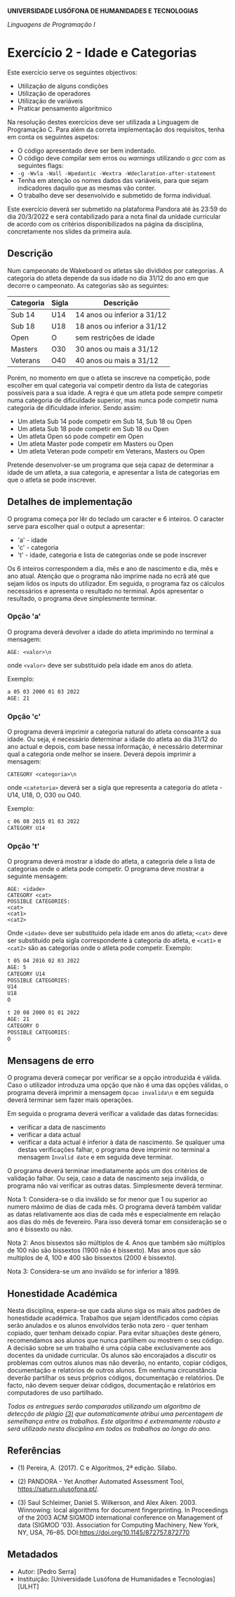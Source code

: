 **UNIVERSIDADE LUSÓFONA DE HUMANIDADES E TECNOLOGIAS**

*Linguagens de Programação I*

# Exercício 2 - Idade e Categorias

Este exercício serve os seguintes objectivos:
- Utilização de alguns condições
- Utilização de operadores
- Utilização de variáveis
- Praticar pensamento algoritmico

Na resolução destes exercícios deve ser utilizada a Linguagem de Programação C. Para além da correta implementação dos requisitos, tenha em conta os seguintes aspetos:
- O código apresentado deve ser bem indentado. 
- O código deve compilar sem erros ou *warnings* utilizando o *gcc* com as seguintes flags:
- `-g -Wvla -Wall -Wpedantic -Wextra -Wdeclaration-after-statement`
- Tenha em atenção os nomes dados das variáveis, para que sejam indicadores daquilo que as mesmas vão conter.
- O trabalho deve ser desenvolvido e submetido de forma individual.

Este exercício deverá ser submetido na plataforma Pandora até às 23:59 do dia 20/3/2022 e será contabilizado para a nota final da unidade curricular de acordo com os critérios disponibilizados na página da disciplina, concretamente nos slides da primeira aula.

## Descrição

Num campeonato de Wakeboard os atletas são divididos por categorias. A categoria do atleta depende da sua idade no dia 31/12 do ano em que decorre o campeonato. As categorias são as seguintes:

| Categoria | Sigla | Descrição                   |
|-----------|-------|-----------------------------|
| Sub 14    | U14   | 14 anos ou inferior a 31/12 |
| Sub 18    | U18   | 18 anos ou inferior a 31/12 |
| Open      | O     | sem restrições de idade     |
| Masters   | O30   | 30 anos ou mais a 31/12     |
| Veterans  | O40   | 40 anos ou mais a 31/12     |

Porém, no momento em que o atleta se inscreve na competição, pode escolher em qual categoria vai competir dentro da lista de categorias possíveis para a sua idade. A regra é que um atleta pode sempre competir numa categoria de dificuldade superior, mas nunca pode competir numa categoria de dificuldade inferior. Sendo assim:
- Um atleta Sub 14 pode competir em Sub 14, Sub 18 ou Open
- Um atleta Sub 18 pode competir em Sub 18 ou Open
- Um atleta Open só pode competir em Open
- Um atleta Master pode competir em Masters ou Open
- Um atleta Veteran pode competir em Veterans, Masters ou Open

Pretende desenvolver-se um programa que seja capaz de determinar a idade de um atleta, a sua categoria, e apresentar a lista de categorias em que o atleta se pode inscrever.

## Detalhes de implementação

O programa começa por lêr do teclado um caracter e 6 inteiros. O caracter serve para escolher qual o output a apresentar:
- 'a' - idade
- 'c' - categoria
- 't' - idade, categoria e lista de categorias onde se pode inscrever

Os 6 inteiros correspondem a dia, mês e ano de nascimento e dia, mês e ano atual. Atenção que o programa não imprime nada no ecrã até que sejam lidos os inputs do utilizador. Em seguida, o programa faz os cálculos necessários e apresenta o resultado no terminal. Após apresentar o resultado, o programa deve simplesmente terminar.

### Opção 'a'
O programa deverá devolver a idade do atleta imprimindo no terminal a mensagem:

```AGE: <valor>\n```

onde `<valor>` deve ser substituido pela idade em anos do atleta.

Exemplo:
```bash
a 05 03 2000 01 03 2022
AGE: 21
```

### Opção 'c'
O programa deverá imprimir a categoria natural do atleta consoante a sua idade. Ou seja, é necessário determinar a idade do atleta ao dia 31/12 do ano actual e depois, com base nessa informação, é necessário determinar qual a categoria onde melhor se insere. Deverá depois imprimir a mensagem:

```CATEGORY <categoria>\n```

onde `<catetoria>` deverá ser a sigla que representa a categoria do atleta - U14, U18, O, O30 ou O40.

Exemplo:
```bash
c 06 08 2015 01 03 2022
CATEGORY U14
```

### Opção 't'


O programa deverá mostrar a idade do atleta, a categoria dele a lista de categorias onde o atleta pode competir. O programa deve mostrar a seguinte mensagem:

```
AGE: <idade>
CATEGORY <cat>
POSSIBLE CATEGORIES:
<cat>
<cat1>
<cat2>
```
Onde `<idade>` deve ser substituido pela idade em anos do atleta; `<cat>` deve ser substituido pela sigla correspondente à categoria do atleta, e `<cat1>` e `<cat2>` são as categorias onde o atleta pode competir. Exemplo:

```bash
t 05 04 2016 02 03 2022
AGE: 5
CATEGORY U14
POSSIBLE CATEGORIES:
U14
U18
O
```

```bash
t 20 08 2000 01 01 2022
AGE: 21
CATEGORY O
POSSIBLE CATEGORIES:
O
```

## Mensagens de erro

O programa deverá começar por verificar se a opção introduzida é válida. Caso o utilizador introduza uma opção que não é uma das opções válidas, o programa deverá imprimir a mensagem ```Opcao invalida\n``` e em seguida deverá terminar sem fazer mais operações.

Em seguida o programa deverá verificar a validade das datas fornecidas: 
- verificar a data de nascimento
- verificar a data actual
- verificar a data actual é inferior à data de nascimento.
Se qualquer uma destas verificações falhar, o programa deve imprimir no terminal a mensagem ```Invalid date``` e em seguida deve terminar.

O programa deverá terminar imediatamente após um dos critérios de validação falhar. Ou seja, caso a data de nascimento seja inválida, o programa não vai verificar as outras datas. Simplesmente deverá terminar.

Nota 1: Considera-se o dia inválido se for menor que 1 ou superior ao numero máximo de dias de cada mês. O programa deverá também validar as datas relativamente aos dias de cada mês e especialmente em relação aos dias do mês de fevereiro. Para isso deverá tomar em consideração se o ano é bissexto ou não. 

Nota 2: Anos bissextos são múltiplos de 4. Anos que também são múltiplos de 100 não são bissextos (1900 não é bissexto). Mas anos que são multiplos de 4, 100 e 400 são bissextos (2000 é bissexto).

Nota 3: Considera-se um ano inválido se for inferior a 1899.

## Honestidade Académica

Nesta disciplina, espera-se que cada aluno siga os mais altos padrões de honestidade académica. Trabalhos que sejam identificados como cópias serão anulados e os alunos envolvidos terão nota zero - quer tenham copiado, quer tenham deixado copiar.
Para evitar situações deste género, recomendamos aos alunos que nunca partilhem ou mostrem o seu código.
A decisão sobre se um trabalho é uma cópia cabe exclusivamente aos docentes da unidade curricular.
Os alunos são encorajados a discutir os problemas com outros alunos mas não deverão, no entanto, copiar códigos, documentação e relatórios de outros alunos. Em nenhuma circunstância deverão partilhar os seus próprios códigos, documentação e relatórios. De facto, não devem sequer deixar códigos, documentação e relatórios em computadores de uso partilhado.

*Todos os entregues serão comparados utilizando um algoritmo de detecção de plágio [(3)](#ref3) que automaticamente atribui uma percentagem de semelhança entre os trabalhos. Este algoritmo é extremamente robusto e será utilizado nesta disciplina em todos os trabalhos ao longo do ano.* 

## Referências

<a name="ref1"></a>

* (1) Pereira, A. (2017). C e Algoritmos, 2ª edição. Sílabo.

<a name="ref2"></a>

* (2)  PANDORA - Yet Another Automated Assessment Tool, https://saturn.ulusofona.pt/.

<a name="ref3"></a>

* (3)  Saul Schleimer, Daniel S. Wilkerson, and Alex Aiken. 2003. Winnowing: local algorithms for document fingerprinting. In Proceedings of the 2003 ACM SIGMOD international conference on Management of data (SIGMOD '03). Association for Computing Machinery, New York, NY, USA, 76–85. DOI:https://doi.org/10.1145/872757.872770

## Metadados

* Autor: [Pedro Serra]
* Instituição: [Universidade Lusófona de Humanidades e Tecnologias][ULHT]


